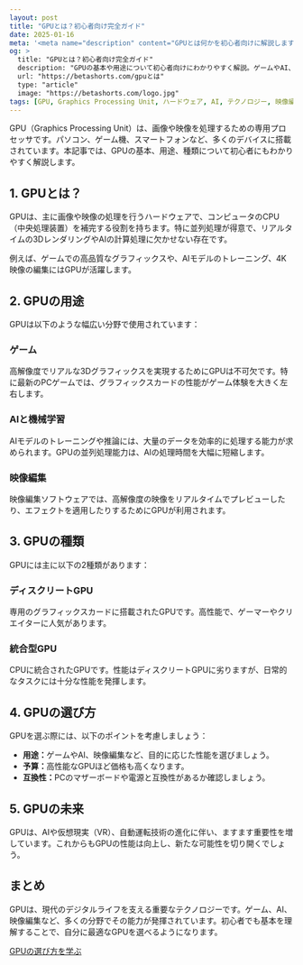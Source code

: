 ```yaml
---
layout: post
title: "GPUとは？初心者向け完全ガイド"
date: 2025-01-16
meta: '<meta name="description" content="GPUとは何かを初心者向けに解説します。GPUの基本、仕組み、用途、種類について詳しく知りたい方は必見！ゲームやAI、映像編集に欠かせないGPUの役割とその重要性を学びましょう。"><meta name="keywords" content="GPUとは, GPU 初心者, Graphics Processing Unit, GPU 種類, GPU 用途, ゲーム GPU, AI GPU"><meta name="author" content="Beta Shorts"><meta name="robots" content="index, follow"><link rel="canonical" href="https://betashorts.com/gpuとは">'
og: >
  title: "GPUとは？初心者向け完全ガイド"
  description: "GPUの基本や用途について初心者向けにわかりやすく解説。ゲームやAI、映像編集に役立つGPUの重要性を知りましょう。"
  url: "https://betashorts.com/gpuとは"
  type: "article"
  image: "https://betashorts.com/logo.jpg"
tags: [GPU, Graphics Processing Unit, ハードウェア, AI, テクノロジー, 映像編集, ゲーム]
---
```


<p>GPU（Graphics Processing Unit）は、画像や映像を処理するための専用プロセッサです。パソコン、ゲーム機、スマートフォンなど、多くのデバイスに搭載されています。本記事では、GPUの基本、用途、種類について初心者にもわかりやすく解説します。</p>

<h2>1. GPUとは？</h2>
<p>GPUは、主に画像や映像の処理を行うハードウェアで、コンピュータのCPU（中央処理装置）を補完する役割を持ちます。特に並列処理が得意で、リアルタイムの3DレンダリングやAIの計算処理に欠かせない存在です。</p>
<p>例えば、ゲームでの高品質なグラフィックスや、AIモデルのトレーニング、4K映像の編集にはGPUが活躍します。</p>

<h2>2. GPUの用途</h2>
<p>GPUは以下のような幅広い分野で使用されています：</p>

<h3>ゲーム</h3>
<p>高解像度でリアルな3Dグラフィックスを実現するためにGPUは不可欠です。特に最新のPCゲームでは、グラフィックスカードの性能がゲーム体験を大きく左右します。</p>

<h3>AIと機械学習</h3>
<p>AIモデルのトレーニングや推論には、大量のデータを効率的に処理する能力が求められます。GPUの並列処理能力は、AIの処理時間を大幅に短縮します。</p>

<h3>映像編集</h3>
<p>映像編集ソフトウェアでは、高解像度の映像をリアルタイムでプレビューしたり、エフェクトを適用したりするためにGPUが利用されます。</p>

<h2>3. GPUの種類</h2>
<p>GPUには主に以下の2種類があります：</p>

<h3>ディスクリートGPU</h3>
<p>専用のグラフィックスカードに搭載されたGPUです。高性能で、ゲーマーやクリエイターに人気があります。</p>

<h3>統合型GPU</h3>
<p>CPUに統合されたGPUです。性能はディスクリートGPUに劣りますが、日常的なタスクには十分な性能を発揮します。</p>

<h2>4. GPUの選び方</h2>
<p>GPUを選ぶ際には、以下のポイントを考慮しましょう：</p>
<ul>
  <li><strong>用途：</strong>ゲームやAI、映像編集など、目的に応じた性能を選びましょう。</li>
  <li><strong>予算：</strong>高性能なGPUほど価格も高くなります。</li>
  <li><strong>互換性：</strong>PCのマザーボードや電源と互換性があるか確認しましょう。</li>
</ul>

<h2>5. GPUの未来</h2>
<p>GPUは、AIや仮想現実（VR）、自動運転技術の進化に伴い、ますます重要性を増しています。これからもGPUの性能は向上し、新たな可能性を切り開くでしょう。</p>

<h2>まとめ</h2>
<p>GPUは、現代のデジタルライフを支える重要なテクノロジーです。ゲーム、AI、映像編集など、多くの分野でその能力が発揮されています。初心者でも基本を理解することで、自分に最適なGPUを選べるようになります。</p>

<a href="https://betashorts.com/gpu選び" class="cta">GPUの選び方を学ぶ</a>
